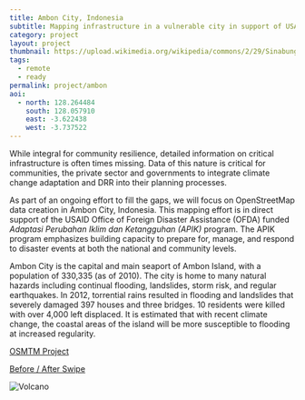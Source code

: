 ```yaml
---
title: Ambon City, Indonesia
subtitle: Mapping infrastructure in a vulnerable city in support of USAID/OFDA programming.
category: project
layout: project
thumbnail: https://upload.wikimedia.org/wikipedia/commons/2/29/Sinabung-Gundaling-20100913.JPG
tags:
  - remote
  - ready
permalink: project/ambon
aoi:
  - north: 128.264484
    south: 128.057910
    east: -3.622438
    west: -3.737522
---
```


While integral for community resilience, detailed information on critical infrastructure is often times missing. Data of this nature is critical for communities, the private sector and governments to integrate climate change adaptation and DRR into their planning processes.

As part of an ongoing effort to fill the gaps, we will focus on OpenStreetMap data creation in Ambon City, Indonesia. This mapping effort is in direct support of the USAID Office of Foreign Disaster Assistance (OFDA) funded *Adaptasi Perubahan Iklim dan Ketangguhan (APIK)* program. The APIK program emphasizes building capacity to prepare for, manage, and respond to disaster events at both the national and community levels. 

Ambon City is the capital and main seaport of Ambon Island, with a population of 330,335 (as of 2010). The city is home to many natural hazards including continual flooding, landslides, storm risk, and regular earthquakes. In 2012, torrential rains resulted in flooding and landslides that severely damaged 397 houses and three bridges. 10 residents were killed with over 4,000 left displaced. It is estimated that with recent climate change, the coastal areas of the island will be more susceptible to flooding at increased regularity. 

<a href="http://tasks.hotosm.org/project/53">OSMTM Project</a>

<a href="/swipe/khulna/">Before / After Swipe</a>

![Volcano](https://upload.wikimedia.org/wikipedia/commons/2/29/Sinabung-Gundaling-20100913.JPG)